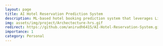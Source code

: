 ```yaml
---
layout: page
title: AI Hotel Reservation Prediction System 
description: ML-based hotel booking prediction system that leverages LightGBM for classification and MLflow for model tracking. The system is containerized using Docker and deployed on Google Cloud Platform (GCP) for scalability and ease of deployment.
img: assets/img/project/Archectecture-hrs.gif
redirect: https://github.com/anirudh6415/AI-Hotel-Reservation-System.git
importance: 1
category: Personal
---
```


